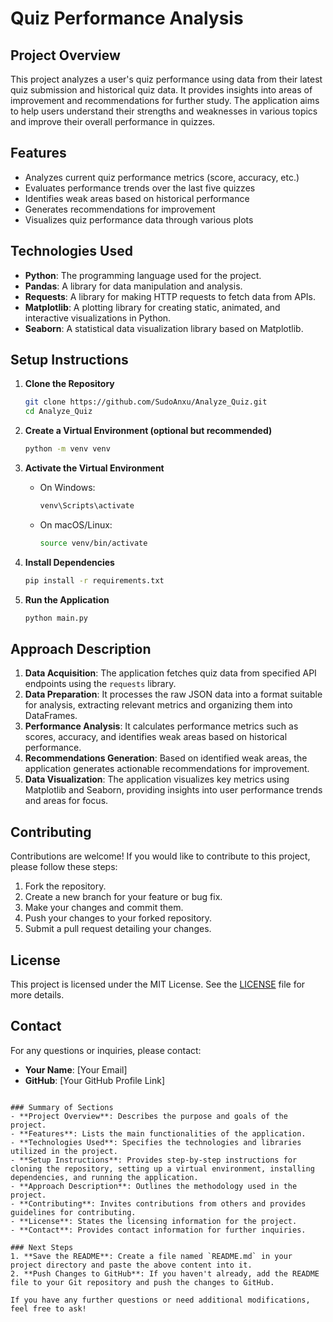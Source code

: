 

# Quiz Performance Analysis

## Project Overview
This project analyzes a user's quiz performance using data from their latest quiz submission and historical quiz data. It provides insights into areas of improvement and recommendations for further study. The application aims to help users understand their strengths and weaknesses in various topics and improve their overall performance in quizzes.

## Features
- Analyzes current quiz performance metrics (score, accuracy, etc.)
- Evaluates performance trends over the last five quizzes
- Identifies weak areas based on historical performance
- Generates recommendations for improvement
- Visualizes quiz performance data through various plots

## Technologies Used
- **Python**: The programming language used for the project.
- **Pandas**: A library for data manipulation and analysis.
- **Requests**: A library for making HTTP requests to fetch data from APIs.
- **Matplotlib**: A plotting library for creating static, animated, and interactive visualizations in Python.
- **Seaborn**: A statistical data visualization library based on Matplotlib.

## Setup Instructions

1. **Clone the Repository**
   ```bash
   git clone https://github.com/SudoAnxu/Analyze_Quiz.git
   cd Analyze_Quiz
   ```

2. **Create a Virtual Environment (optional but recommended)**
   ```bash
   python -m venv venv
   ```

3. **Activate the Virtual Environment**
   - On Windows:
     ```bash
     venv\Scripts\activate
     ```
   - On macOS/Linux:
     ```bash
     source venv/bin/activate
     ```

4. **Install Dependencies**
   ```bash
   pip install -r requirements.txt
   ```

5. **Run the Application**
   ```bash
   python main.py
   ```

## Approach Description
1. **Data Acquisition**: The application fetches quiz data from specified API endpoints using the `requests` library.
2. **Data Preparation**: It processes the raw JSON data into a format suitable for analysis, extracting relevant metrics and organizing them into DataFrames.
3. **Performance Analysis**: It calculates performance metrics such as scores, accuracy, and identifies weak areas based on historical performance.
4. **Recommendations Generation**: Based on identified weak areas, the application generates actionable recommendations for improvement.
5. **Data Visualization**: The application visualizes key metrics using Matplotlib and Seaborn, providing insights into user performance trends and areas for focus.

## Contributing
Contributions are welcome! If you would like to contribute to this project, please follow these steps:
1. Fork the repository.
2. Create a new branch for your feature or bug fix.
3. Make your changes and commit them.
4. Push your changes to your forked repository.
5. Submit a pull request detailing your changes.

## License
This project is licensed under the MIT License. See the [LICENSE](LICENSE) file for more details.

## Contact
For any questions or inquiries, please contact:
- **Your Name**: [Your Email]
- **GitHub**: [Your GitHub Profile Link]
```

### Summary of Sections
- **Project Overview**: Describes the purpose and goals of the project.
- **Features**: Lists the main functionalities of the application.
- **Technologies Used**: Specifies the technologies and libraries utilized in the project.
- **Setup Instructions**: Provides step-by-step instructions for cloning the repository, setting up a virtual environment, installing dependencies, and running the application.
- **Approach Description**: Outlines the methodology used in the project.
- **Contributing**: Invites contributions from others and provides guidelines for contributing.
- **License**: States the licensing information for the project.
- **Contact**: Provides contact information for further inquiries.

### Next Steps
1. **Save the README**: Create a file named `README.md` in your project directory and paste the above content into it.
2. **Push Changes to GitHub**: If you haven't already, add the README file to your Git repository and push the changes to GitHub.

If you have any further questions or need additional modifications, feel free to ask!
